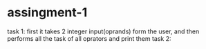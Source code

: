 # assingment-1
task 1: first it takes 2 integer input(oprands) form the user, and then performs all the task of all oprators and print them
task 2: 

